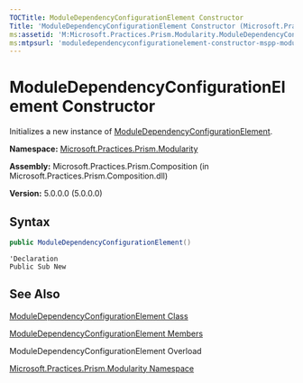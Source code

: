 ```yaml
---
TOCTitle: ModuleDependencyConfigurationElement Constructor
Title: 'ModuleDependencyConfigurationElement Constructor (Microsoft.Practices.Prism.Modularity)'
ms:assetid: 'M:Microsoft.Practices.Prism.Modularity.ModuleDependencyConfigurationElement.\#ctor'
ms:mtpsurl: 'moduledependencyconfigurationelement-constructor-mspp-modularity.md'
---
```


# ModuleDependencyConfigurationElement Constructor

Initializes a new instance of [ModuleDependencyConfigurationElement](/patterns-practices/reference/moduledependencyconfigurationelement-class-mspp-modularity).

**Namespace:** [Microsoft.Practices.Prism.Modularity](/patterns-practices/reference/mspp-modularity-namespace)  

**Assembly:** Microsoft.Practices.Prism.Composition (in Microsoft.Practices.Prism.Composition.dll)

**Version:** 5.0.0.0 (5.0.0.0)

## Syntax

```C#
public ModuleDependencyConfigurationElement()
```

```VB
'Declaration
Public Sub New
```

## See Also

[ModuleDependencyConfigurationElement Class](/patterns-practices/reference/moduledependencyconfigurationelement-class-mspp-modularity)

[ModuleDependencyConfigurationElement Members](/patterns-practices/reference/moduledependencyconfigurationelement-members-mspp-modularity)

ModuleDependencyConfigurationElement Overload

[Microsoft.Practices.Prism.Modularity Namespace](/patterns-practices/reference/mspp-modularity-namespace)

